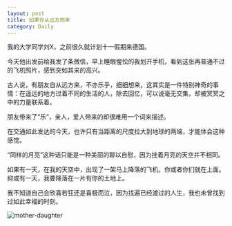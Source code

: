 ```yaml
---
layout: post
title: 如果你从远方而来
category: Daily
---
```


我的大学同学刘X，之前很久就计划十一假期来德国。  

今天他出发前给我发了条微信，早上睡眼惺忪的我划开手机，看到这张再普通不过的飞机照片，感到突如其来的高兴。  

古人说，有朋友自从远方来，不亦乐乎，细细想来，这其实是一件特别神奇的事情：在遥远的地方过着不同的生活的人，除去回忆，可以说毫无交集，却被冥冥之中的力量联系着。 

朋友带来了“乐”，亲人，爱人带来的却很难用一个词来描述。

在交通如此发达的今天，也许只有当距离的尺度拉大到地球的两端，才能体会这种感觉。  

“同样的月亮”这种话只能是一种美丽的聊以自慰，因为挂着月亮的天空并不相同。 

如果有一天，在我的天空中，出现了一架马上降落的飞机，你或者你们就在上面。抑或有一天，我要降落在一片有你的土地上。 

我不知道自己会欣喜若狂还是喜极而泣，因为找遍已经渡过的人生，我也未曾找到过如此幸福的时刻。  

![mother-daughter]({{site.baseurl}}/images/20170922-airplane.jpg)

